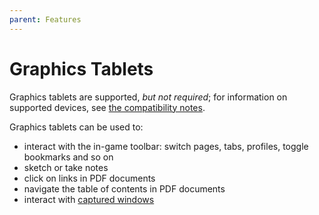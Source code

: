 ```yaml
---
parent: Features
---
```


# Graphics Tablets

Graphics tablets are supported, *but not required*; for information on supported devices, see [the compatibility notes](../compatibility/hardware.md#graphics-tablets).

Graphics tablets can be used to:

- interact with the in-game toolbar: switch pages, tabs, profiles, toggle bookmarks and so on
- sketch or take notes
- click on links in PDF documents
- navigate the table of contents in PDF documents
- interact with [captured windows](./window-capture.md)